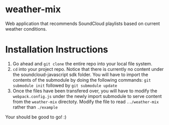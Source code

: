 # weather-mix
Web application that recommends SoundCloud playlists based on current weather conditions.

# Installation Instructions
1. Go ahead and ```git clone``` the entire repo into your local file system.
2. ```cd``` into your project repo. Notice that there is currently no content under the soundcloud-javascript sdk folder. 
You will have to import the contents of the submodule by doing the following commands: ```git submodule init``` followed by ```git submodule update```
3. Once the files have been transfered over, you will have to modify the ```webpack.config.js``` under the newly import submodule to serve content from the ```weather-mix``` directoty. Modify the file to read ```../weather-mix``` rather than ```./example```

Your should be good to go! :)
